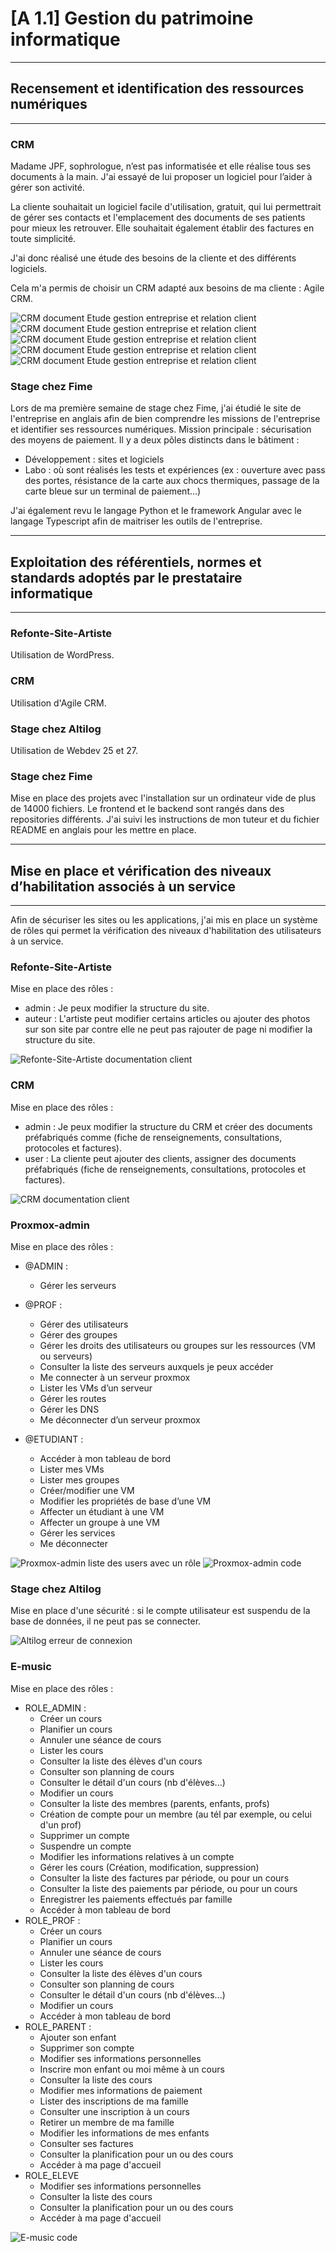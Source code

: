 # [A 1.1] Gestion du patrimoine informatique

---
## Recensement et identification des ressources numériques

---

### CRM
Madame JPF, sophrologue, n’est pas informatisée et elle 
réalise tous ses documents à la main. 
J'ai essayé de lui proposer un logiciel pour l’aider à gérer son activité.

La cliente souhaitait un logiciel facile d'utilisation, gratuit, 
qui lui permettrait de gérer ses contacts et l'emplacement
des documents de ses patients pour mieux les retrouver. 
Elle souhaitait également établir des factures en toute simplicité.

J'ai donc réalisé une étude des besoins de la cliente 
et des différents logiciels. 

Cela m'a permis de choisir un CRM adapté aux besoins de ma cliente : Agile CRM.

![CRM document Etude gestion entreprise et relation client](./doc/crm_doc_etude1.png)
![CRM document Etude gestion entreprise et relation client](./doc/crm_doc_etude2.png)
![CRM document Etude gestion entreprise et relation client](./doc/crm_doc_etude3.png)
![CRM document Etude gestion entreprise et relation client](./doc/crm_doc_etude4.png)
![CRM document Etude gestion entreprise et relation client](./doc/crm_diapo_etude.png)

### Stage chez Fime
Lors de ma première semaine de stage chez Fime, j'ai étudié le site de 
l'entreprise en anglais afin de bien comprendre les missions de l'entreprise 
et identifier ses ressources numériques.
Mission principale : sécurisation des moyens de paiement.
Il y a deux pôles distincts dans le bâtiment :
- Développement : sites et logiciels
- Labo : où sont réalisés les tests et expériences 
(ex : ouverture avec pass des portes, résistance de la carte aux chocs 
thermiques, passage de la carte bleue sur un terminal de paiement...)

J'ai également revu le langage Python et le framework Angular avec 
le langage Typescript afin de maitriser les outils de l'entreprise. 

---
## Exploitation des référentiels, normes et standards adoptés par le prestataire informatique

---

### Refonte-Site-Artiste
Utilisation de WordPress. 

### CRM
Utilisation d'Agile CRM.

### Stage chez Altilog
Utilisation de Webdev 25 et 27.

### Stage chez Fime
Mise en place des projets avec l'installation sur un ordinateur vide de plus
de 14000 fichiers. Le frontend et le backend sont rangés dans
des repositories différents. J'ai suivi les instructions de mon tuteur et
du fichier README en anglais pour les mettre en place.

---
## Mise en place et vérification des niveaux d’habilitation associés à un service

---
Afin de sécuriser les sites ou les applications, 
j'ai mis en place un système de rôles qui permet la vérification 
des niveaux d'habilitation des utilisateurs à un service. 

### Refonte-Site-Artiste
Mise en place des rôles :
- admin : Je peux modifier la structure du site. 
- auteur : L'artiste peut modifier certains articles ou ajouter des photos
sur son site par contre elle ne peut pas rajouter de page ni modifier 
la structure du site.

![Refonte-Site-Artiste documentation client](./doc/refonte-site-artiste_doc_client.png)

### CRM
Mise en place des rôles :
- admin : Je peux modifier la structure du CRM et créer des documents préfabriqués comme 
(fiche de renseignements, consultations, protocoles et factures).
- user : La cliente peut ajouter des clients,
assigner des documents préfabriqués (fiche de renseignements,
consultations, protocoles et factures).

![CRM documentation client](./doc/crm_doc_client.png)

### Proxmox-admin
Mise en place des rôles : 
- @ADMIN :
  - Gérer les serveurs

- @PROF :
  - Gérer des utilisateurs
  - Gérer des groupes
  - Gérer les droits des utilisateurs ou groupes sur les ressources 
  (VM ou serveurs)
  - Consulter la liste des serveurs auxquels je peux accéder
  - Me connecter à un serveur proxmox
  - Lister les VMs d’un serveur
  - Gérer les routes
  - Gérer les DNS
  - Me déconnecter d’un serveur proxmox

- @ETUDIANT :
  - Accéder à mon tableau de bord
  - Lister mes VMs
  - Lister mes groupes
  - Créer/modifier une VM
  - Modifier les propriétés de base d’une VM
  - Affecter un étudiant à une VM
  - Affecter un groupe à une VM
  - Gérer les services
  - Me déconnecter


![Proxmox-admin liste des users avec un rôle](./doc/proxmox-admin_liste_users.png)
![Proxmox-admin code](./doc/proxmox-admin_code_role.png)

### Stage chez Altilog
Mise en place d'une sécurité : si le compte utilisateur 
est suspendu de la base de données, il ne peut pas se connecter.

![Altilog erreur de connexion](./doc/altilog_erreur_connexion.png)

### E-music
Mise en place des rôles :
- ROLE_ADMIN : 
  - Créer un cours
  - Planifier un cours
  - Annuler une séance de cours
  - Lister les cours
  - Consulter la liste des élèves d'un cours
  - Consulter son planning de cours
  - Consulter le détail d'un cours (nb d'élèves...)
  - Modifier un cours 
  - Consulter la liste des membres (parents, enfants, profs)
  - Création de compte pour un membre (au tél par exemple, ou celui d'un prof)
  - Supprimer un compte
  - Suspendre un compte
  - Modifier les informations relatives à un compte
  - Gérer les cours (Création, modification, suppression)
  - Consulter la liste des factures par période, ou pour un cours
  - Consulter la liste des paiements par période, ou pour un cours
  - Enregistrer les paiements effectués par famille
  - Accéder à mon tableau de bord
- ROLE_PROF :
  - Créer un cours
  - Planifier un cours
  - Annuler une séance de cours
  - Lister les cours
  - Consulter la liste des élèves d'un cours
  - Consulter son planning de cours
  - Consulter le détail d'un cours (nb d'élèves...)
  - Modifier un cours
  - Accéder à mon tableau de bord
- ROLE_PARENT :
  - Ajouter son enfant
  - Supprimer son compte
  - Modifier ses informations personnelles
  - Inscrire mon enfant ou moi même à un cours
  - Consulter la liste des cours
  - Modifier mes informations de paiement
  - Lister des inscriptions de ma famille
  - Consulter une inscription à un cours
  - Retirer un membre de ma famille
  - Modifier les informations de mes enfants
  - Consulter ses factures
  - Consulter la planification pour un ou des cours
  - Accéder à ma page d'accueil
- ROLE_ELEVE
  - Modifier ses informations personnelles
  - Consulter la liste des cours
  - Consulter la planification pour un ou des cours
  - Accéder à ma page d'accueil

![E-music code](./doc/e-music_code_role.png)